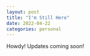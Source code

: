 ```yaml
---
layout: post
title: "I'm Still Here"
date: 2022-04-22
categories: personal
---
```

Howdy! Updates coming soon!

